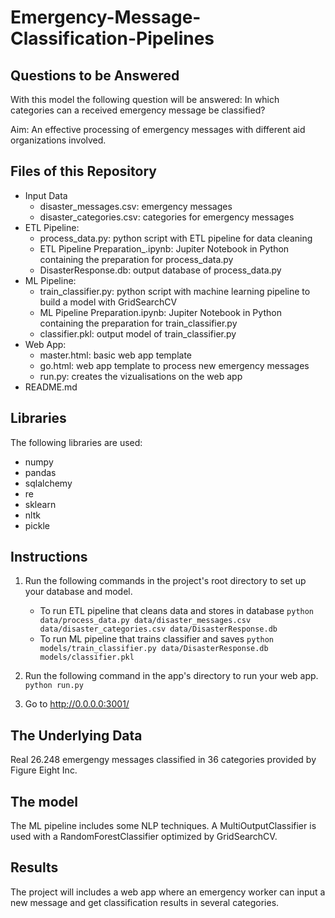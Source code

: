 # Emergency-Message-Classification-Pipelines

## Questions to be Answered
With this model the following question will be answered:
In which categories can a received emergency message be classified?

Aim:
An effective processing of emergency messages with different aid organizations involved.

## Files of this Repository
* Input Data
  * disaster_messages.csv: emergency messages
  * disaster_categories.csv: categories for emergency messages
* ETL Pipeline:
  * process_data.py: python script with ETL pipeline for data cleaning
  * ETL Pipeline Preparation_.ipynb: Jupiter Notebook in Python containing the preparation for process_data.py
  * DisasterResponse.db: output database of process_data.py
* ML Pipeline:
  * train_classifier.py: python script with machine learning pipeline to build a model with GridSearchCV
  * ML Pipeline Preparation.ipynb: Jupiter Notebook in Python containing the preparation for train_classifier.py
  * classifier.pkl: output model of train_classifier.py
* Web App:
  * master.html: basic web app template
  * go.html: web app template to process new emergency messages
  * run.py: creates the vizualisations on the web app
* README.md

## Libraries
The following libraries are used:
* numpy
* pandas
* sqlalchemy
* re
* sklearn
* nltk
* pickle

## Instructions
1. Run the following commands in the project's root directory to set up your database and model.

    * To run ETL pipeline that cleans data and stores in database
        `python data/process_data.py data/disaster_messages.csv data/disaster_categories.csv data/DisasterResponse.db`
    * To run ML pipeline that trains classifier and saves
        `python models/train_classifier.py data/DisasterResponse.db models/classifier.pkl`

2. Run the following command in the app's directory to run your web app.
    `python run.py`

3. Go to http://0.0.0.0:3001/

## The Underlying Data
Real 26.248 emergengy messages classified in 36 categories provided by Figure Eight Inc. 

## The model
The ML pipeline includes some NLP techniques. A MultiOutputClassifier is used with a RandomForestClassifier optimized by GridSearchCV.

## Results
The project will includes a web app where an emergency worker can input a new message and get classification results in several categories. 

